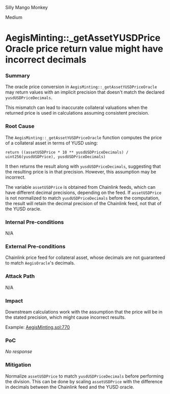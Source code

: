 Silly Mango Monkey

Medium

# AegisMinting::_getAssetYUSDPriceOracle price return value might have incorrect decimals

### Summary

The oracle price conversion in `AegisMinting::_getAssetYUSDPriceOracle` may return values with an implicit precision that doesn't match the declared `yusdUSDPriceDecimals`. 

This mismatch can lead to inaccurate collateral valuations when the returned price is used in calculations assuming consistent precision.

### Root Cause

The `AegisMinting::_getAssetYUSDPriceOracle` function computes the price of a collateral asset in terms of YUSD using:

```solidity
return ((assetUSDPrice * 10 ** yusdUSDPriceDecimals) / uint256(yusdUSDPrice), yusdUSDPriceDecimals)
```

It then returns the result along with `yusdUSDPriceDecimals`, suggesting that the resulting price is in that precision. However, this assumption may be incorrect.

The variable `assetUSDPrice` is obtained from Chainlink feeds, which can have different decimal precisions, depending on the feed. If `assetUSDPrice` is not normalized to match `yusdUSDPriceDecimals` before the computation, the result will retain the decimal precision of the Chainlink feed, not that of the YUSD oracle.

### Internal Pre-conditions

N/A

### External Pre-conditions

Chainlink price feed for collateral asset, whose decimals are not guaranteed to match `AegisOracle`'s decimals.

### Attack Path

N/A

### Impact

Downstream calculations work with the assumption that the price will be in the stated precision, which might cause incorrect results.

Example:
[AegisMinting.sol:770](https://github.com/sherlock-audit/2025-04-aegis-op-grant/blob/main/aegis-contracts/contracts/AegisMinting.sol#L770)

### PoC

_No response_

### Mitigation

Normalize `assetUSDPrice` to match `yusdUSDPriceDecimals` before performing the division. This can be done by scaling `assetUSDPrice` with the difference in decimals between the Chainlink feed and the YUSD oracle.